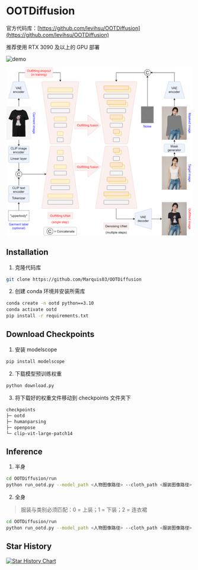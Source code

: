# OOTDiffusion

官方代码库：[https://github.com/levihsu/OOTDiffusion](https://github.com/levihsu/OOTDiffusion)

推荐使用 RTX 3090 及以上的 GPU 部署

![demo](./images/demo.png)

![workflow](./images/workflow.png)

## Installation

1. 克隆代码库

```sh
git clone https://github.com/Marquis03/OOTDiffusion
```

2. 创建 conda 环境并安装所需库

```sh
conda create -n ootd python==3.10
conda activate ootd
pip install -r requirements.txt
```

## Download Checkpoints

1. 安装 modelscope

```sh
pip install modelscope
```

2. 下载模型预训练权重

```sh
python download.py
```

3. 将下载好的权重文件移动到 checkpoints 文件夹下

```text
checkpoints
├─ ootd
├─ humanparsing
├─ openpose
└─ clip-vit-large-patch14
```

## Inference

1. 半身

```sh
cd OOTDiffusion/run
python run_ootd.py --model_path <人物图像路径> --cloth_path <服装图像路径>
```

2. 全身

> 服装与类别必须匹配：0 = 上装；1 = 下装；2 = 连衣裙

```sh
cd OOTDiffusion/run
python run_ootd.py --model_path <人物图像路径> --cloth_path <服装图像路径> --model_type dc --category 2
```

## Star History

[![Star History Chart](https://api.star-history.com/svg?repos=Marquis03/OOTDiffusion&type=Date)](https://star-history.com/#Marquis03/OOTDiffusion&Date)
